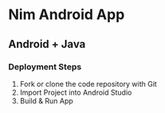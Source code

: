 # Nim Android App

## Android + Java

### Deployment Steps

1. Fork or clone the code repository with Git
2. Import Project into Android Studio
3. Build & Run App